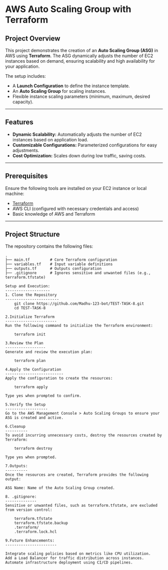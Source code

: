 # AWS Auto Scaling Group with Terraform

## Project Overview
This project demonstrates the creation of an **Auto Scaling Group (ASG)** in AWS using **Terraform**. The ASG dynamically adjusts the number of EC2 instances based on demand, ensuring scalability and high availability for your application. 

The setup includes:
- A **Launch Configuration** to define the instance template.
- An **Auto Scaling Group** for scaling instances.
- Flexible instance scaling parameters (minimum, maximum, desired capacity).

---

## Features
- **Dynamic Scalability:** Automatically adjusts the number of EC2 instances based on application load.
- **Customizable Configurations:** Parameterized configurations for easy adjustments.
- **Cost Optimization:** Scales down during low traffic, saving costs.

---

## Prerequisites
Ensure the following tools are installed on your EC2 instance or local machine:
- [Terraform](https://developer.hashicorp.com/terraform/downloads)
- AWS CLI (configured with necessary credentials and access)
- Basic knowledge of AWS and Terraform

---

## Project Structure
The repository contains the following files:
```plaintext
.
├── main.tf         # Core Terraform configuration
├── variables.tf    # Input variable definitions
├── outputs.tf      # Outputs configuration
├── .gitignore      # Ignores sensitive and unwanted files (e.g., terraform.tfstate)

Setup and Execution:
--------------------
1. Clone the Repository
------------------------
    git clone https://github.com/Madhu-123-bot/TEST-TASK-8.git
    cd TEST-TASK-8

2.Initialize Terraform
-----------------------
Run the following command to initialize the Terraform environment:

    terraform init

3.Review the Plan
------------------
Generate and review the execution plan:

    terraform plan

4.Apply the Configuration
--------------------------
Apply the configuration to create the resources:

    terraform apply

Type yes when prompted to confirm.

5.Verify the Setup
-------------------
Go to the AWS Management Console > Auto Scaling Groups to ensure your ASG is created and active.

6.Cleanup
----------
To avoid incurring unnecessary costs, destroy the resources created by Terraform:

    terraform destroy

Type yes when prompted.

7.Outputs:
----------
Once the resources are created, Terraform provides the following output:

ASG Name: Name of the Auto Scaling Group created.

8. .gitignore:
--------------
Sensitive or unwanted files, such as terraform.tfstate, are excluded from version control:

    terraform.tfstate
    terraform.tfstate.backup
    .terraform/
    .terraform.lock.hcl

9.Future Enhancements:
-----------------------

Integrate scaling policies based on metrics like CPU utilization.
Add a Load Balancer for traffic distribution across instances.
Automate infrastructure deployment using CI/CD pipelines.
